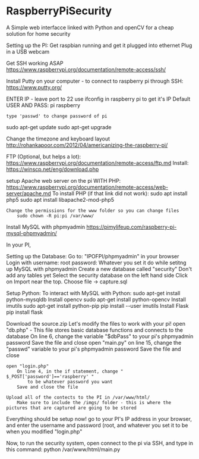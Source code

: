 # RaspberryPiSecurity
A Simple web interfacce linked with Python and openCV for a cheap solution for home security

Setting up the PI:
	Get raspbian running and get it plugged into ethernet
	Plug in a USB webcam


Get SSH working ASAP
	https://www.raspberrypi.org/documentation/remote-access/ssh/

Install Putty on your computer - to connect to raspberry pi through SSH:
	https://www.putty.org/

ENTER IP - leave port to 22
	use ifconfig in raspberry pi to get it's IP
	Default USER AND PASS:
	pi
	raspberry

	type 'passwd' to change password of pi

sudo apt-get update
sudo apt-get upgrade

Change the timezone and keyboard layout
	http://rohankapoor.com/2012/04/americanizing-the-raspberry-pi/


FTP (Optional, but helps a lot):
	https://www.raspberrypi.org/documentation/remote-access/ftp.md
	Install: https://winscp.net/eng/download.php

setup Apache web server on the pi WITH PHP:
https://www.raspberrypi.org/documentation/remote-access/web-server/apache.md
	To install PHP (if that link did not work):
	sudo apt install php5
	sudo apt install libapache2-mod-php5

	Change the permissions for the www folder so you can change files
		sudo chown -R pi:pi /var/www/

Install MySQL with phpmyadmin
	https://pimylifeup.com/raspberry-pi-mysql-phpmyadmin/

In your PI,


Setting up the Database:
	Go to:
	"IPOFPI/phpmyadmin"  in your browser
	Login with
		username: root
		password: Whatever you set it do while setitng up MySQL with phpmyadmin
	Create a new database called "security"
		Don't add any tables yet
		Select the security database on the left hand side
	Click on Import near the top.
		Choose file -> capture.sql



Setup Python:
	To interact with MySQL with Python:
	sudo apt-get install python-mysqldb
	Install opencv
	sudo apt-get install python-opencv
	Install imutils
	sudo apt-get install python-pip
	pip install --user imutils
	Install Flask
	pip install flask

Download the source.zip
	Let's modify the files to work with your pi!
	open "db.php" - This file stores basic database functions and connects to the database
		On line 6, change the variable "$dbPass" to your pi's phpmyadmin password
			Save the file and close
	open "main.py"
		on line 15, change the "passwd" variable to your pi's phpmyadmin password
			Save the file and close

	open "login.php"
		On line 4, in the if statement, change " $_POST['password']=='raspberry' "
			to be whatever password you want
		Save and close the file

	Upload all of the contects to the PI in /var/www/html/
		Make sure to include the /imgs/ folder - this is where the pictures that are captured are going to be stored
		

Everything should be setup now!
go to your PI's IP address in your browser, and enter the username and password
	(root, and whatever you set it to be when you modified "login.php"

Now, to run the security system, open connect to the pi via SSH, and type in this command:
	python /var/www/html/main.py
